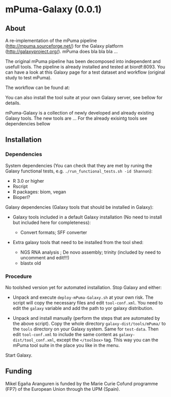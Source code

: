 mPuma-Galaxy (0.0.1)
====================

About
-----

A re-implementation of the mPuma pipeline (http://mpuma.sourceforge.net/) for the Galaxy platform (http://galaxyproject.org/). mPuma does bla bla bla ... 

The original mPuma pipeline has been decomposed into independent and usefull tools. The pipeline is already installed and tested at biordf:8093. You can have a look at this Galaxy page for a test dataset and workflow (original study to test mPuma). 

The workflow can be found at: 

You can also install the tool suite at your own Galaxy server, see bellow for details.

mPuma-Galaxy is a collection of newly developed and already existing Galaxy tools. The new tools are ... For the already exisintg tools see dependencies bellow 

Installation
------------

### Dependencies

System dependencies (You can check that they are met by runing the Galaxy functional tests, e.g. `./run_functional_tests.sh -id Shannon`):

* R 3.0 or higher
* Rscript
* R packages: biom, vegan
* Bioperl?

Galaxy dependencies (Galaxy tools that should be installed in Galaxy):

* Galaxy tools included in a default Galaxy installation (No need to install but included here for completeness):
  * Convert formats; SFF converter

* Extra galaxy tools that need to be installed from the tool shed:
  * NGS RNA analysis ; De novo assembly; trinity (included by need to uncomment and edit!!!)
  * blastx old 

### Procedure

No toolshed version yet for automated installation. Stop Galaxy and either:

* Unpack and execute `deploy-mPuma-Galaxy.sh` at your own risk. The script will copy the necessary files and edit `tool-conf.xml`. You need to edit the `galaxy` variable and add the path to yor galaxy distribution.

* Unpack and install manually (perform the steps that are automated by the above script). Copy the whole directory `galaxy-dist/tools/mPuma/` to the `tools` directory on your Galaxy system. Same for `test-data`. Then edit `tool-conf.xml` to include the same content as `galaxy-dist/tool_conf.xml`, except the `</toolbox>` tag. This way you can the mPuma tool suite in the place you like in the menu. 

Start Galaxy.

Funding
-------

Mikel Egaña Aranguren is funded by the Marie Curie Cofund programme (FP7) of the European Union through the UPM (Spain).